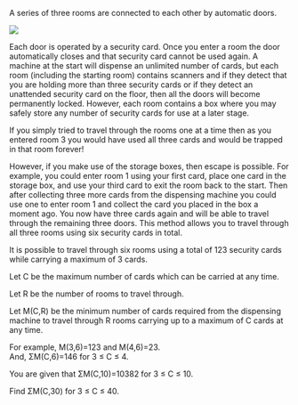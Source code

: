   <p>A series of three rooms are connected to each other by automatic doors.</p>    <img src="http://projecteuler.net/project/images/p_327_rooms_of_doom.gif" />    <p>Each door is operated by a security card. Once you enter a room the door automatically closes and that security card cannot be used again. A machine at the start will dispense an unlimited number of cards, but each room (including the starting room) contains scanners and if they detect that you are holding more than three security cards or if they detect an unattended security card on the floor, then all the doors will become permanently locked. However, each room contains a box where you may safely store any number of security cards for use at a later stage.</p>    <p>If you simply tried to travel through the rooms one at a time then as you entered room 3 you would have used all three cards and would be trapped in that room forever!</p>    <p>However, if you make use of the storage boxes, then escape is possible. For example, you could enter room 1 using your first card, place one card in the storage box, and use your third card to exit the room back to the start. Then after collecting three more cards from the dispensing machine you could use one to enter room 1 and collect the card you placed in the box a moment ago. You now have three cards again and will be able to travel through the remaining three doors. This method allows you to travel through all three rooms using six security cards in total.</p>    <p>It is possible to travel through six rooms using a total of 123 security cards while carrying a maximum of 3 cards.</p>    <p>Let C be the maximum number of cards which can be carried at any time.</p>  <p>Let R be the number of rooms to travel through.</p>  <p>Let M(C,R) be the minimum number of cards required from the dispensing machine to travel through R rooms carrying up to a maximum of C cards at any time.</p>    <p>For example, M(3,6)=123 and M(4,6)=23.<br>And, &Sigma;M(C,6)=146 for 3 &le; C &le; 4.</br></p>      <p>You are given that &Sigma;M(C,10)=10382 for 3 &le; C &le; 10.</p>    <p>Find &Sigma;M(C,30) for 3 &le; C &le; 40.</p>      